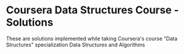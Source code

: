 # Coursera Data Structures Course - Solutions

These are solutions implemented while taking Coursera's course "Data Structures" specialization Data Structures and Algorithms
